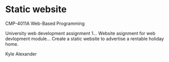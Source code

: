 Static website
====================
CMP-4011A Web-Based Programming


University web development assignment 1...
Website asignment for web devlopment module...
Create a static website to advertise a rentable holiday home.


Kyle Alexander
